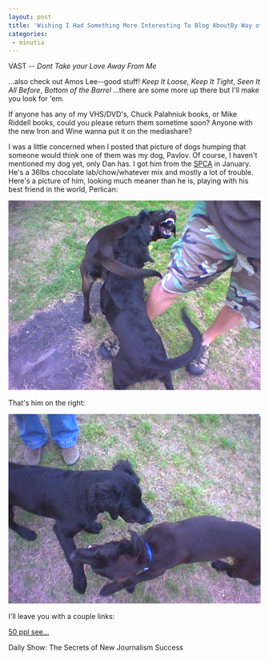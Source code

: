 ```yaml
---
layout: post
title: 'Wishing I Had Something More Interesting To Blog AboutBy Way of Some Housekeeping'
categories:
 - minutia
---
```


VAST -- _Dont Take your Love Away From Me_

...also check out Amos Lee--good stuff! _Keep It Loose, Keep It Tight_, _Seen It All Before_, _Bottom of the Barrel_ ...there are some more up there but I'll make you look for 'em.

If anyone has any of my VHS/DVD's, Chuck Palahniuk books, or Mike Riddell books, could you please return them sometime soon? Anyone with the new Iron and Wine wanna put it on the mediashare?

I was a little concerned when I posted that picture of dogs humping that someone would think one of them was my dog, Pavlov. Of course, I haven't mentioned my dog yet, <a class="dead">only Dan has</a>. I got him from the <a href="http://www.spca.org">SPCA</a> in January. He's a 36lbs chocolate lab/chow/whatever mix and mostly a lot of trouble.
Here's a picture of him, looking much meaner than he is, playing with his best friend in the world, Perlican:

<img src="/assets/2005/04/Image(21).jpg" alt="pavlov" />

That's him on the right:

<img src="/assets/2005/04/Image(23).jpg" />

I'll leave you with a couple links:

<a href="http://www.flickr.com/photos/brevity/sets/164195/">50 ppl see...</a>

<a class="dead">Daily Show: The Secrets of New Journalism Success</a>